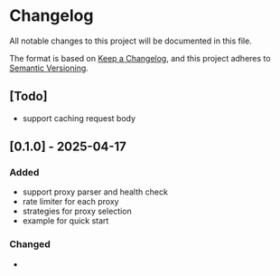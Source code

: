 # Changelog
All notable changes to this project will be documented in this file.

The format is based on [Keep a Changelog](https://keepachangelog.com/en/1.0.0/),
and this project adheres to [Semantic Versioning](https://semver.org/spec/v2.0.0.html).

## [Todo]
- support caching request body

## [0.1.0] - 2025-04-17
### Added
- support proxy parser and health check
- rate limiter for each proxy
- strategies for proxy selection
- example for quick start
### Changed
- 
